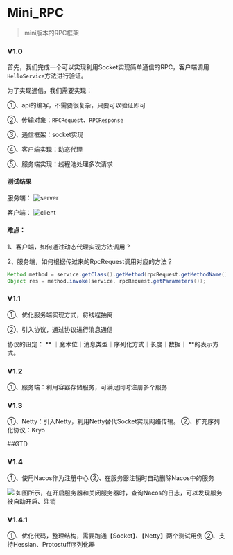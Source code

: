 # Mini_RPC
>  mini版本的RPC框架



### V1.0

首先，我们完成一个可以实现利用Socket实现简单通信的RPC，客户端调用`HelloService`方法进行验证。

为了实现通信，我们需要实现：

①、api的编写，不需要很复杂，只要可以验证即可

②、传输对象：`RPCRequest`、`RPCResponse`

③、通信框架：socket实现

④、客户端实现：动态代理

⑤、服务端实现：线程池处理多次请求

#### 测试结果

服务端：
![server](https://markdown-image-1257239969.cos.ap-nanjing.myqcloud.com/2022/04/07/jie-ping20220407-xia-wu45952.png)

客户端：
![client](https://markdown-image-1257239969.cos.ap-nanjing.myqcloud.com/2022/04/07/jie-ping20220407-xia-wu50114.png)

#### 难点：

1、客户端，如何通过动态代理实现方法调用？

2、服务端，如何根据传过来的RpcRequest调用对应的方法？

```java
Method method = service.getClass().getMethod(rpcRequest.getMethodName(), rpcRequest.getParameterType());
Object res = method.invoke(service, rpcRequest.getParameters());
```

### V1.1
①、优化服务端实现方式，将线程抽离

②、引入协议，通过协议进行消息通信

协议的设定：
** ｜魔术位｜消息类型｜序列化方式｜长度｜数据｜ **的表示方式。

### V1.2
①、服务端：利用容器存储服务，可满足同时注册多个服务

### V1.3
①、Netty：引入Netty，利用Netty替代Socket实现网络传输。
②、扩充序列化协议：Kryo

##GTD

### V1.4

①、使用Nacos作为注册中心
②、在服务器注销时自动删除Nacos中的服务

![](https://markdown-image-1257239969.cos.ap-nanjing.myqcloud.com/2022/06/28/16563855392059.png)
如图所示，在开启服务器和关闭服务器时，查询Nacos的日志，可以发现服务被自动开启、注销

### V1.4.1

①、优化代码，整理结构，需要跑通【Socket】、【Netty】两个测试用例
②、支持Hessian、Protostuff序列化器
